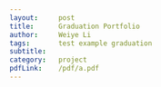 ```yaml
---
layout:     post
title:      Graduation Portfolio
author:     Weiye Li
tags: 		test example graduation
subtitle:  	
category:   project
pdfLink:    /pdf/a.pdf
---
```

<!-- Start Writing Below in Markdown -->

    
